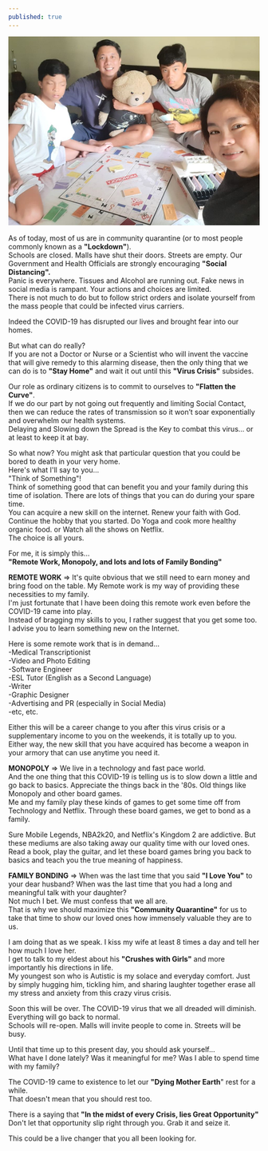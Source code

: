 ```yaml
---
published: true
---
```

![Monopoly](/images/Monopoly.jpg)

As of today, most of us are in community quarantine (or to most people commonly known as a **"Lockdown"**).   
Schools are closed. Malls have shut their doors. Streets are empty.
Our Government and Health Officials are strongly encouraging **"Social Distancing".**   
Panic is everywhere. Tissues and Alcohol are running out. Fake news in social media is rampant. 
Your actions and choices are limited.   
There is not much to do but to follow strict orders and isolate yourself from the mass people that could be infected virus carriers.

Indeed the COVID-19 has disrupted our lives and brought fear into our homes. 

But what can do really?   
If you are not a Doctor or Nurse or a Scientist who will invent the vaccine that will give remedy to this alarming disease, then the only thing that we can do is to **"Stay Home"** and wait it out until this **"Virus Crisis"** subsides.

Our role as ordinary citizens is to commit to ourselves to **"Flatten the Curve"**.   
If we do our part by not going out frequently and limiting Social Contact, then we can reduce the rates of transmission so it won’t soar exponentially and overwhelm our health systems.   
Delaying and Slowing down the Spread is the Key to combat this virus... or at least to keep it at bay.

So what now? You might ask that particular question that you could be bored to death in your very home.   
Here's what I'll say to you...   
"Think of Something"!   
Think of something good that can benefit you and your family during this time of isolation.
There are lots of things that you can do during your spare time.   
You can acquire a new skill on the internet. Renew your faith with God. Continue the hobby that you started. Do Yoga and cook more healthy organic food. or Watch all the shows on Netflix.   
The choice is all yours.

For me, it is simply this...   
**"Remote Work, Monopoly, and lots and lots of Family Bonding"**

**REMOTE WORK** => It's quite obvious that we still need to earn money and bring food on the table. 
My Remote work is my way of providing these necessities to my family.   
I'm just fortunate that I have been doing this remote work even before the COVID-19 came into play.   
Instead of bragging my skills to you, I rather suggest that you get some too. I advise you to learn something new on the Internet. 

Here is some remote work that is in demand...   
-Medical Transcriptionist   
-Video and Photo Editing   
-Software Engineer   
-ESL Tutor (English as a Second Language)   
-Writer   
-Graphic Designer   
-Advertising and PR (especially in Social Media)   
-etc, etc.

Either this will be a career change to you after this virus crisis or a supplementary income to you on the weekends, it is totally up to you.   
Either way, the new skill that you have acquired has become a weapon in your armory that can use anytime you need it.

**MONOPOLY** => We live in a technology and fast pace world.   
And the one thing that this COVID-19 is telling us is to slow down a little and go back to basics. Appreciate the things back in the '80s. 
Old things like Monopoly and other board games.   
Me and my family play these kinds of games to get some time off from Technology and Netflix.   Through these board games, we get to bond as a family. 

Sure Mobile Legends, NBA2k20, and Netflix's Kingdom 2 are addictive. But these mediums are also taking away our quality time with our loved ones.   
Read a book, play the guitar, and let these board games bring you back to basics and teach you the true meaning of happiness.

**FAMILY BONDING** => When was the last time that you said **"I Love You"** to your dear husband? 
When was the last time that you had a long and meaningful talk with your daughter?   
Not much I bet. We must confess that we all are.   
That is why we should maximize this **"Community Quarantine"** for us to take that time to show our loved ones how immensely valuable they are to us. 

I am doing that as we speak. I kiss my wife at least 8 times a day and tell her how much I love her.   
I get to talk to my eldest about his **"Crushes with Girls"** and more importantly his directions in life.   
My youngest son who is Autistic is my solace and everyday comfort. Just by simply hugging him, tickling him, and sharing laughter together erase all my stress and anxiety from this crazy virus crisis. 

Soon this will be over. The COVID-19 virus that we all dreaded will diminish.   
Everything will go back to normal.   
Schools will re-open. Malls will invite people to come in. 
Streets will be busy.

Until that time up to this present day, you should ask yourself...   
What have I done lately? Was it meaningful for me? 
Was I able to spend time with my family? 

The COVID-19 came to existence to let our **"Dying Mother Earth**" rest for a while.   
That doesn't mean that you should rest too.

There is a saying that **"In the midst of every Crisis, lies Great Opportunity"**   
Don't let that opportunity slip right through you. Grab it and seize it.

This could be a live changer that you all been looking for.






